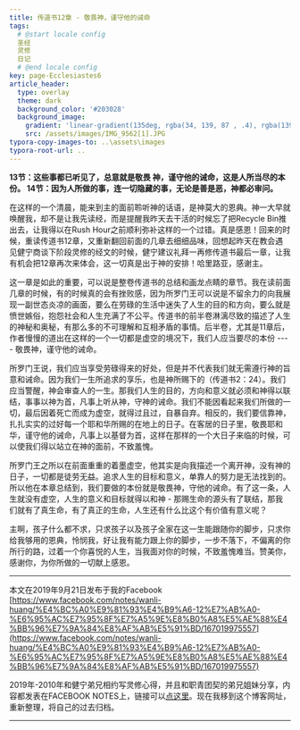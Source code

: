 ```yaml
---
title: 传道书12章 - 敬畏神，谨守他的诫命
tags: 
  # @start locale config
  圣经
  灵修
  日记
  # @end locale config
key: page-Ecclesiastes6
article_header:
  type: overlay
  theme: dark
  background_color: '#203028'
  background_image:
    gradient: 'linear-gradient(135deg, rgba(34, 139, 87 , .4), rgba(139, 34, 139, .4))'
    src: /assets/images/IMG_9562[1].JPG
typora-copy-images-to: ..\assets\images
typora-root-url: ..
---
```


**13节：这些事都已听见了，总意就是敬畏 神，谨守他的诫命，这是人所当尽的本份。
14节：因为人所做的事，连一切隐藏的事，无论是善是恶，神都必审问。**

<!--more-->

在这样的一个清晨，能来到主的面前聆听神的话语，是神莫大的恩典。神一大早就唤醒我，却不是让我先读经，而是提醒我昨天去干活的时候忘了把Recycle Bin推出去，让我得以在Rush Hour之前顺利弥补这样的一个过错。真是感恩！回来的时候，重读传道书12章，又重新翻回前面的几章去细细品味，回想起昨天在教会遇见健宁商谈下阶段灵修的经文的时候，健宁建议礼拜一再修传道书最后一章，让我有机会把12章再次来体会，这一切真是出于神的安排！哈里路亚，感谢主。

这一章是如此的重要，可以说是整卷传道书的总结和画龙点睛的章节。我在读前面几章的时候，有的时候真的会有挫败感，因为所罗门王可以说是不留余力的向我展现一副世态炎凉的画面，要么在劳碌的生活中迷失了人生的目的和方向，要么就是愤世嫉俗，抱怨社会和人生充满了不公平。传道书的前半卷淋漓尽致的描述了人生的神秘和奥秘，有那么多的不可理解和互相矛盾的事情。后半卷，尤其是11章后，作者慢慢的道出在这样的一个一切都是虚空的境况下，我们人应当要尽的本份 ---- 敬畏神，谨守他的诫命。

所罗门王说，我们应当享受劳碌得来的好处，但是并不代表我们就无需遵行神的旨意和诫命。因为我们一生所追求的享乐，也是神所赐下的（传道书2：24）。我们应当警醒，神会审查人的一生。那我们人生的目的，方向和意义就必须和神得以联结，事事以神为首，凡事上听从神，守神的诫命。我们不能因看起来我们所做的一切，最后因着死亡而成为虚空，就得过且过，自暴自弃。相反的，我们要信靠神，扎扎实实的过好每一个耶和华所赐的在地上的日子。在客居的日子里，敬畏耶和华，谨守他的诫命，凡事上以基督为首，这样在那样的一个大日子来临的时候，可以使我们得以站立在神的面前，不致羞愧。

所罗门王之所以在前面重重的着墨虚空，他其实是向我描述一个离开神，没有神的日子，一切都是徒劳无益。追求人生的目标和意义，单靠人的努力是无法找到的。所以他在本章总结到，我们要做的本份就是敬畏神，守他的诫命。有了这一条，人生就没有虚空，人生的意义和目标就得以和神 - 那赐生命的源头有了联结，那我们就有了真生命，有了真正的生命，人生还有什么比这个有价值有意义呢？

主啊，孩子什么都不求，只求孩子以及孩子全家在这一生能跟随你的脚步，只求你给我够用的恩典，怜悯我，好让我有能力跟上你的脚步，一步不落下，不偏离的你所行的路，过着一个你喜悦的人生，当我面对你的时候，不致羞愧难当。赞美你，感谢你，为你所做的一切献上感恩。

---

本文在2019年9月21日发布于我的Facebook [https://www.facebook.com/notes/wanli-huang/%E4%BC%A0%E9%81%93%E4%B9%A6-12%E7%AB%A0-%E6%95%AC%E7%95%8F%E7%A5%9E%E8%B0%A8%E5%AE%88%E4%BB%96%E7%9A%84%E8%AF%AB%E5%91%BD/167019975557](https://www.facebook.com/notes/wanli-huang/%E4%BC%A0%E9%81%93%E4%B9%A6-12%E7%AB%A0-%E6%95%AC%E7%95%8F%E7%A5%9E%E8%B0%A8%E5%AE%88%E4%BB%96%E7%9A%84%E8%AF%AB%E5%91%BD/167019975557)

2019年-2010年和健宁弟兄相约写灵修心得，并且和职青团契的弟兄姐妹分享，内容都发表在FACEBOOK NOTES上，链接可以[点这里](https://www.facebook.com/wanli.huang/notes)。现在我移到这个博客网址，重新整理，将自己的过去归档。

---





